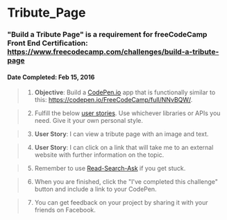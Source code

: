 # **Tribute_Page**
### **"Build a Tribute Page"** is a requirement for freeCodeCamp Front End Certification: https://www.freecodecamp.com/challenges/build-a-tribute-page
#### **Date Completed**: Feb 15, 2016

>1. **Objective**: Build a [CodePen.io]('https://codepen.io') app that is functionally similar to this: https://codepen.io/FreeCodeCamp/full/NNvBQW/.

>2. Fulfill the below [user stories]('https://en.wikipedia.org/wiki/User_story'). Use whichever libraries or APIs you need. Give it your own personal style.

>3. **User Story**: I can view a tribute page with an image and text.

>4. **User Story**: I can click on a link that will take me to an external website with further information on the topic.

>5. Remember to use [Read-Search-Ask]('https://github.com/FreeCodeCamp/freecodecamp/wiki/FreeCodeCamp-Get-Help') if you get stuck.

>6. When you are finished, click the "I've completed this challenge" button and include a link to your CodePen.

>7. You can get feedback on your project by sharing it with your friends on Facebook.
